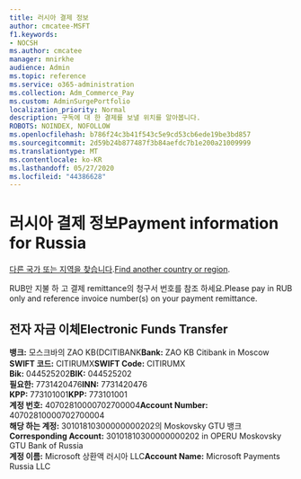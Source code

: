 ```yaml
---
title: 러시아 결제 정보
author: cmcatee-MSFT
f1.keywords:
- NOCSH
ms.author: cmcatee
manager: mnirkhe
audience: Admin
ms.topic: reference
ms.service: o365-administration
ms.collection: Adm_Commerce_Pay
ms.custom: AdminSurgePortfolio
localization_priority: Normal
description: 구독에 대 한 결제를 보낼 위치를 알아봅니다.
ROBOTS: NOINDEX, NOFOLLOW
ms.openlocfilehash: b786f24c3b41f543c5e9cd53cb6ede19be3bd857
ms.sourcegitcommit: 2d59b24b877487f3b84aefdc7b1e200a21009999
ms.translationtype: MT
ms.contentlocale: ko-KR
ms.lasthandoff: 05/27/2020
ms.locfileid: "44386628"
---
```

# <a name="payment-information-for-russia"></a><span data-ttu-id="a397f-103">러시아 결제 정보</span><span class="sxs-lookup"><span data-stu-id="a397f-103">Payment information for Russia</span></span>

<span data-ttu-id="a397f-104">[다른 국가 또는 지역을 찾습니다](../billing-and-payments/pay-for-your-subscription.md).</span><span class="sxs-lookup"><span data-stu-id="a397f-104">[Find another country or region](../billing-and-payments/pay-for-your-subscription.md).</span></span>

<span data-ttu-id="a397f-105">RUB만 지불 하 고 결제 remittance의 청구서 번호를 참조 하세요.</span><span class="sxs-lookup"><span data-stu-id="a397f-105">Please pay in RUB only and reference invoice number(s) on your payment remittance.</span></span>

## <a name="electronic-funds-transfer"></a><span data-ttu-id="a397f-106">전자 자금 이체</span><span class="sxs-lookup"><span data-stu-id="a397f-106">Electronic Funds Transfer</span></span>

<span data-ttu-id="a397f-107">**뱅크:** 모스크바의 ZAO KB(DCITIBANK</span><span class="sxs-lookup"><span data-stu-id="a397f-107">**Bank:** ZAO KB Citibank in Moscow</span></span>  
<span data-ttu-id="a397f-108">**SWIFT 코드:** CITIRUMX</span><span class="sxs-lookup"><span data-stu-id="a397f-108">**SWIFT Code:** CITIRUMX</span></span>  
<span data-ttu-id="a397f-109">**Bik:** 044525202</span><span class="sxs-lookup"><span data-stu-id="a397f-109">**BIK:** 044525202</span></span>  
<span data-ttu-id="a397f-110">**필요한:** 7731420476</span><span class="sxs-lookup"><span data-stu-id="a397f-110">**INN:** 7731420476</span></span>  
<span data-ttu-id="a397f-111">**KPP:** 773101001</span><span class="sxs-lookup"><span data-stu-id="a397f-111">**KPP:** 773101001</span></span>  
<span data-ttu-id="a397f-112">**계정 번호:** 40702810000702700004</span><span class="sxs-lookup"><span data-stu-id="a397f-112">**Account Number:** 40702810000702700004</span></span>  
<span data-ttu-id="a397f-113">**해당 하는 계정:** 30101810300000000202의 Moskovsky GTU 뱅크</span><span class="sxs-lookup"><span data-stu-id="a397f-113">**Corresponding Account:** 30101810300000000202 in OPERU Moskovsky GTU Bank of Russia</span></span>  
<span data-ttu-id="a397f-114">**계정 이름:** Microsoft 상환액 러시아 LLC</span><span class="sxs-lookup"><span data-stu-id="a397f-114">**Account Name:** Microsoft Payments Russia LLC</span></span>